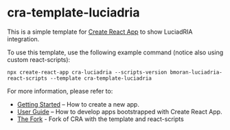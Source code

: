 # cra-template-luciadria

This is a simple template for [Create React App](https://github.com/facebook/create-react-app) to show LuciadRIA integration.

To use this template, use the following example command (notice also using custom react-scripts):

`npx create-react-app cra-luciadria --scripts-version bmoran-luciadria-react-scripts --template cra-template-luciadria` 

For more information, please refer to:

- [Getting Started](https://create-react-app.dev/docs/getting-started) – How to create a new app.
- [User Guide](https://create-react-app.dev) – How to develop apps bootstrapped with Create React App.
- [The Fork](https://github.com/moranbw-hex/create-react-app-luciadria) - Fork of CRA with the template and react-scripts
